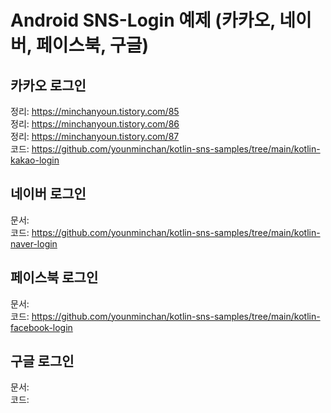 # Android SNS-Login 예제  (카카오, 네이버, 페이스북, 구글)


## 카카오 로그인
정리: https://minchanyoun.tistory.com/85  
정리: https://minchanyoun.tistory.com/86  
정리: https://minchanyoun.tistory.com/87  
코드: https://github.com/younminchan/kotlin-sns-samples/tree/main/kotlin-kakao-login  

## 네이버 로그인 
문서:   
코드: https://github.com/younminchan/kotlin-sns-samples/tree/main/kotlin-naver-login  

## 페이스북 로그인 
문서:   
코드: https://github.com/younminchan/kotlin-sns-samples/tree/main/kotlin-facebook-login

## 구글 로그인
문서:   
코드:  
